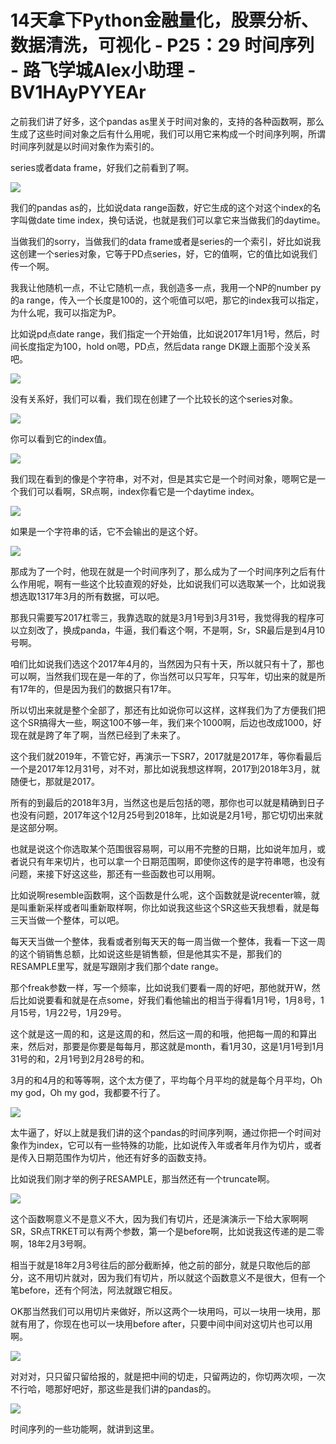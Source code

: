 # 14天拿下Python金融量化，股票分析、数据清洗，可视化 - P25：29 时间序列 - 路飞学城Alex小助理 - BV1HAyPYYEAr

之前我们讲了好多，这个pandas as里关于时间对象的，支持的各种函数啊，那么生成了这些时间对象之后有什么用呢，我们可以用它来构成一个时间序列啊，所谓时间序列就是以时间对象作为索引的。

series或者data frame，好我们之前看到了啊。

![](img/57f59529e3ca6e2ed72db2c85d16d408_1.png)

我们的pandas as的，比如说data range函数，好它生成的这个对这个index的名字叫做date time index，换句话说，也就是我们可以拿它来当做我们的daytime。

当做我们的sorry，当做我们的data frame或者是series的一个索引，好比如说我这创建一个series对象，它等于PD点series，好，它的值啊，它的值比如说我们传一个啊。

我我让他随机一点，不让它随机一点，我创造多一点，我用一个NP的number py的a range，传入一个长度是100的，这个呃值可以吧，那它的index我可以指定，为什么呢，我可以指定为P。

比如说pd点date range，我们指定一个开始值，比如说2017年1月1号，然后，时间长度指定为100，hold on嗯，PD点，然后data range DK跟上面那个没关系吧。



![](img/57f59529e3ca6e2ed72db2c85d16d408_3.png)

没有关系好，我们可以看，我们现在创建了一个比较长的这个series对象。

![](img/57f59529e3ca6e2ed72db2c85d16d408_5.png)

你可以看到它的index值。

![](img/57f59529e3ca6e2ed72db2c85d16d408_7.png)

我们现在看到的像是个字符串，对不对，但是其实它是一个时间对象，嗯啊它是一个我们可以看啊，SR点啊，index你看它是一个daytime index。



![](img/57f59529e3ca6e2ed72db2c85d16d408_9.png)

如果是一个字符串的话，它不会输出的是这个好。

![](img/57f59529e3ca6e2ed72db2c85d16d408_11.png)

那成为了一个时，他现在就是一个时间序列了，那么成为了一个时间序列之后有什么作用呢，啊有一些这个比较直观的好处，比如说我们可以选取某一个，比如说我想选取1317年3月的所有数据，可以吧。

那我只需要写2017杠零三，我靠选取的就是3月1号到3月31号，我觉得我的程序可以立刻改了，换成panda，牛逼，我们看这个啊，不是啊，Sr，SR最后是到4月10号啊。

咱们比如说我们选这个2017年4月的，当然因为只有十天，所以就只有十了，那也可以啊，当然我们现在是一年的了，你当然可以只写年，只写年，切出来的就是所有17年的，但是因为我们的数据只有17年。

所以切出来就是整个全部了，那还有比如说你可以这样，这样我们为了方便我们把这个SR搞得大一些，啊这100不够一年，我们来个1000啊，后边也改成1000，好现在就是跨了年了啊，当然已经到了未来了。

这个我们就2019年，不管它好，再演示一下SR7，2017就是2017年，等你看最后一个是2017年12月31号，对不对，那比如说我想这样啊，2017到2018年3月，就随便七，那就是2017。

所有的到最后的2018年3月，当然这也是后包括的嗯，那你也可以就是精确到日子也没有问题，2017年这个12月25号到2018年，比如说是2月1号，那它切切出来就是这部分啊。

也就是说这个你选取某个范围很容易啊，可以用不完整的日期，比如说年加月，或者说只有年来切片，也可以拿一个日期范围啊，即使你这传的是字符串嗯，也没有问题，来接下好这这些，那还有一些函数也可以用啊。

比如说啊resemble函数啊，这个函数是什么呢，这个函数就是说recenter嘛，就是叫重新采样或者叫重新取样啊，你比如说我这些这个SR这些天我想看，就是每三天当做一个整体，可以吧。

每天天当做一个整体，我看或者别每天天的每一周当做一个整体，我看一下这一周的这个销销售总额，比如说这些是销售额，但是他其实不是，那我们的RESAMPLE里写，就是写跟刚才我们那个date range。

那个freak参数一样，写一个频率，比如说我们要看一周的好吧，那他就开W，然后比如说要看和就是在点some，好我们看他输出的相当于得看1月1号，1月8号，1月15号，1月22号，1月29号。

这个就是这一周的和，这是这周的和，然后这一周的和哦，他把每一周的和算出来，然后对，那要是你要是每每月，那这就是month，看1月30，这是1月1号到1月31号的和，2月1号到2月28号的和。

3月的和4月的和等等啊，这个太方便了，平均每个月平均的就是每个月平均，Oh my god，Oh my god，我都要不行了。



![](img/57f59529e3ca6e2ed72db2c85d16d408_13.png)

太牛逼了，好以上就是我们讲的这个pandas的时间序列啊，通过你把一个时间对象作为index，它可以有一些特殊的功能，比如说传入年或者年月作为切片，或者是传入日期范围作为切片，他还有好多的函数支持。

比如说我们刚才举的例子RESAMPLE，那当然还有一个truncate啊。

![](img/57f59529e3ca6e2ed72db2c85d16d408_15.png)

这个函数啊意义不是意义不大，因为我们有切片，还是演演示一下给大家啊啊SR，SR点TRKET可以有两个参数，第一个是before啊，比如说我这传递的是二零啊，18年2月3号啊。

相当于就是18年2月3号往后的部分截断掉，他之前的部分，就是只取他后的部分，这不用切片就对，因为我们有切片，所以就这个函数意义不是很大，但有一个笔before，还有个阿法，阿法就跟它相反。

OK那当然我们可以用切片来做好，所以这两个一块用吗，可以一块用一块用，那就有用了，你现在也可以一块用before after，只要中间中间对这切片也可以用啊。



![](img/57f59529e3ca6e2ed72db2c85d16d408_17.png)

对对对，只只留只留给报的，就是把中间的切走，只留两边的，你切两次呗，一次不行哈，嗯那好吧好，那这些是我们讲的pandas的。



![](img/57f59529e3ca6e2ed72db2c85d16d408_19.png)

时间序列的一些功能啊，就讲到这里。